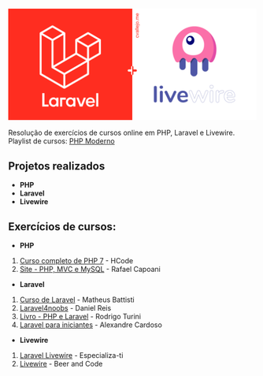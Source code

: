![Wallpaper Laravel](https://github.com/Darlley/Backend/blob/main/1_VMKw9VBnAhoP2qx3PXJR_g.png?raw=true)

Resolução de exercícios de cursos online em PHP, Laravel e Livewire. Playlist de cursos: [PHP Moderno](https://www.youtube.com/playlist?list=PL45i6mPs-neiD0aNzHdhjQD9Q4iLEPnEr)

## Projetos realizados

- **PHP**
- **Laravel**
- **Livewire**

## Exercícios de cursos:

- **PHP**

1. [Curso completo de PHP 7](https://github.com/Darlley/php-hcode) - HCode
1. [Site - PHP, MVC e MySQL](https://github.com/Darlley/php-mvc) - Rafael Capoani

- **Laravel**

1. [Curso de Laravel](https://github.com/Darlley/projeto) - Matheus Battisti
1. [Laravel4noobs](https://github.com/Darlley/laravel4noobs) - Daniel Reis
1. [Livro - PHP e Laravel](https://github.com/Darlley/estoque) - Rodrigo Turini
1. [Laravel para iniciantes](https://github.com/Darlley/devclass) - Alexandre Cardoso

- **Livewire**
1. [Laravel Livewire](https://github.com/Darlley/laravel-livewire) - Especializa-ti
1. [Livewire](https://github.com/Darlley/beer-livewire) - Beer and Code